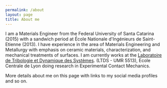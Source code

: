 ```yaml
---
permalink: /about
layout: page
title: About me
---
```


I am a Materials Engineer from the Federal University of Santa Catarina (2015) with a sandwich period at École Nationale d'Ingénieurs de Saint-Etienne (2013). I have experience in the area of Materials Engineering and Metallurgy with emphasis on ceramic materials, characterization, and mechanical treatments of surfaces. I am currently works at the [Laboratoire de Tribologie et Dynamique des Systèmes](http://ltds.ec-lyon.fr/spip/?lang=fr). (LTDS - UMR 5513), Ecole Centrale de Lyon doing research in Experimental Contact Mechanics.

More details about me on this page with links to my social media profiles and so on.



